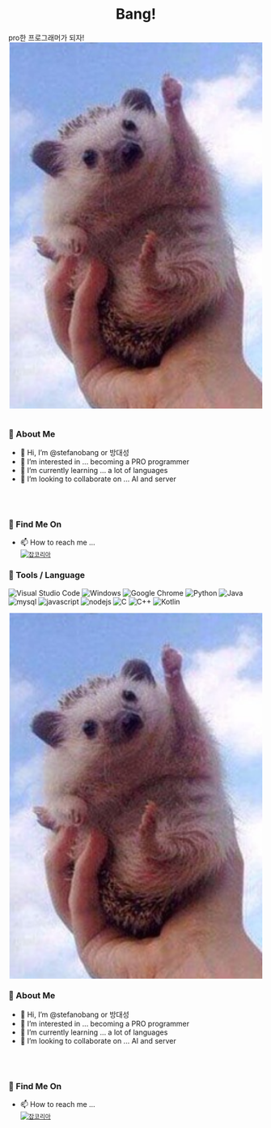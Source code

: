 <h1 align="center">
Bang! 
</h1>
pro한 프로그래머가 되자!

<div align="center">
    <img align="center"  src="https://github.com/stefanobang/stefanobang/blob/main/assets/frontImage1.png" width="500px" alt="welcome-image">
</div>
<br />

### 💬 About Me

- 👋 Hi, I’m @stefanobang or 방대성
- 👀 I’m interested in ... becoming a PRO programmer
- 🌱 I’m currently learning ... a lot of languages
- 💞️ I’m looking to collaborate on ... AI and server


<br />
<br />

### 📡 Find Me On
- 📫 How to reach me ...\
<a href="https://www.jobkorea.co.kr/User/Resume/View?rNo=21981127"><code><img alt="잡코리아" 
    src="https://img.shields.io/badge/Jobkorea | 잡코리아-%230077B5.svg?style=flat-square" /></code></a>

### 🔧 Tools / Language

![Visual Studio Code](https://img.shields.io/badge/Visual%20Studio%20Code-0078d7.svg?style=flat-square&logo=visual-studio-code&logoColor=white)
![Windows](https://img.shields.io/badge/Windows-0078D6?style=flat-square&logo=windows&logoColor=white)
![Google Chrome](https://img.shields.io/badge/Google%20Chrome-4285F4?style=flat-square&logo=GoogleChrome&logoColor=white)
![Python](https://img.shields.io/badge/python-3670A0?style=flat-square&logo=python&logoColor=ffdd54)
![Java](https://img.shields.io/badge/java-%23ED8B00.svg?style=flat-square&logo=java&logoColor=white)
![mysql](https://img.shields.io/badge/mysql-4479A1?style=flat-square&logo=mysql&logoColor=white)
![javascript](https://img.shields.io/badge/javascript-F7DF1E?style=flat-square&logo=javascript&logoColor=black)
![nodejs](https://img.shields.io/badge/nodejs-339933?style=flat-square&logo=node.js&logoColor=white)
![C](https://img.shields.io/badge/c-%2300599C.svg?style=flat-square&logo=c&logoColor=white)
![C++](https://img.shields.io/badge/c++-%2300599C.svg?style=flat-square&logo=c%2B%2B&logoColor=white)
![Kotlin](https://img.shields.io/badge/Kotlin-%23000000.svg?style=flat-square&logo=kotlin&logoColor=white)




<div align="center">
    <img align="center"  src="https://github.com/stefanobang/stefanobang/blob/main/assets/frontImage1.png" width="500px" alt="welcome-image">
</div>

### 💬 About Me

- 👋 Hi, I’m @stefanobang or 방대성
- 👀 I’m interested in ... becoming a PRO programmer
- 🌱 I’m currently learning ... a lot of languages
- 💞️ I’m looking to collaborate on ... AI and server


<br />
<br />

### 📡 Find Me On
- 📫 How to reach me ...\
<a href="https://www.jobkorea.co.kr/User/Resume/View?rNo=21981127"><code><img alt="잡코리아" 
    src="https://img.shields.io/badge/Jobkorea | 잡코리아-%230077B5.svg?style=flat-square" /></code></a>






